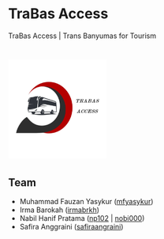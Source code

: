 # TraBas Access
TraBas Access | Trans Banyumas for Tourism
# <img src="https://github.com/mfyasykur/TraBas-Access/blob/develop/app/src/main/res/raw/logo_trabas_main_bg.png" width="200" height="200" />

## Team
- Muhammad Fauzan Yasykur ([mfyasykur](https://github.com/mfyasykur))
- Irma Barokah ([irmabrkh](https://github.com/irmabrkh))
- Nabil Hanif Pratama ([np102](https://github.com/np102) | [nobi000](https://github.com/nobie000))
- Safira Anggraini ([safiraangraini](https://github.com/safiraanggraini))


